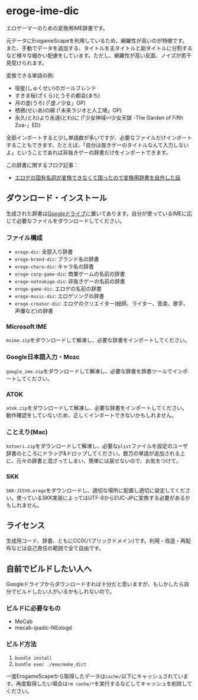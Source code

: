 # eroge-ime-dic

エロゲーマーのための変換用IME辞書です。

元データにErogameScapeを利用しているため、網羅性が高いのが特徴です。また、手動でデータを追加する、タイトルを主タイトルと副タイトルに分割するなど様々な細かい配慮をしています。ただし、網羅性が高い反面、ノイズが若干見受けられます。

変換できる単語の例:

* 宿星(しゅくせい)のガールフレンド
* すきま桜(ざくら)とうその都会(まち)
* 月の虚(うろ) (「虚ノ少女」OP)
* 栖鴉(せいあ)の綿 (「未来ラジオと人工鳩」OP)
* 永久(とわ)より永遠(とわ)に (「少女神域∽少女天獄 -The Garden of Fifth Zoa-」ED)

全部インポートすると少し単語数が多いですが、必要なファイルだけインポートすることもできます。たとえば、「自分は抜きゲーのタイトルなんて入力しないよ」ということであれば非抜きゲーの辞書だけをインポートできます。


この辞書に関するブログ記事：

* [エロゲの固有名詞が変換できなくて困ったので変換用辞書を自作した話](https://yuyusuki.hatenablog.com/entry/2021/03/12/180356)


## ダウンロード・インストール

生成された辞書は[Googleドライブ](https://drive.google.com/drive/folders/168quurfp8LGiZXORQTkxhXEVARpYdr2J?usp=sharing)に置いてあります。自分が使っているIMEに応じて必要なファイルをダウンロードしてください。

### ファイル構成

* `eroge-dic`: 全部入り辞書
* `eroge-brand-dic`: ブランド名の辞書
* `eroge-chara-dic`: キャラ名の辞書
* `eroge-corp-game-dic`: 商業ゲームの名前の辞書
* `eroge-notnukige-dic`: 非抜きゲーの名前の辞書
* `eroge-game-dic`: エロゲの名前の辞書
* `eroge-music-dic`: エロゲソングの辞書
* `eroge-creator-dic`: エロゲのクリエイター(絵師、ライター、音楽、歌手、声優など)の辞書

### Microsoft IME

`msime.zip`をダウンロードして解凍し、必要な辞書をインポートしてください。

### Google日本語入力・Mozc

`google_ime.zip`をダウンロードして解凍し、必要な辞書を辞書ツールでインポートしてください。

### ATOK

`atok.zip`をダウンロードして解凍し、必要な辞書をインポートしてください。
動作確認をしていないため、正しくインポートできないかもしれません。

### ことえり(Mac)

`kotoeri.zip`をダウンロードして解凍し、必要な`plist`ファイルを設定のユーザ辞書のところにドラッグ&ドロップしてください。数万の単語が追加される上に、元々の辞書と混ざってしまい、簡単には戻せないので、お気をつけて。

### SKK

`SKK-JISYO.eroge`をダウンロードし、適切な場所に配置し適切に設定してください。使っているSKK実装によってはUTF-8からEUC-JPに変換する必要があるかもしれません。

## ライセンス

生成用コード、辞書、ともにCC0(パブリックドメイン)です。利用・改造・再配布などは自己責任の範囲で全て自由です。

## 自前でビルドしたい人へ

Googleドライブからダウンロードすれば十分だと思いますが、もしかしたら自分でビルドしたい人がいるかもしれないので。

### ビルドに必要なもの

* MeCab
* mecab-ipadic-NEologd

### ビルド方法

1. `bundle install`
1. `bundle exec ./exe/make_dict`

一度ErogameScapeから取得したデータは`cache/`以下にキャッシュされています。再度取得したい場合は`rm cache/*`を実行するなどしてキャッシュを削除してください。
